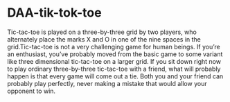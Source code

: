 # DAA-tik-tok-toe
Tic-tac-toe is played on a three-by-three grid by two players, who alternately place the marks X and O in one of the nine spaces in the grid.Tic-tac-toe  is  not  a  very  challenging  game  for  human
 beings. If you’re an enthusiast, you’ve probably moved
from   the      basic   game   to   some   variant   like   three
dimensional tic-tac-toe on a larger grid. If you sit down right now to play ordinary three-by-three tic-tac-toe with a friend, what will probably happen is that every game will  come  out  a  tie.  Both  you  and  your  friend  can
 probably  play	perfectly,  never	making  a  mistake  that
would allow your opponent to win. 
